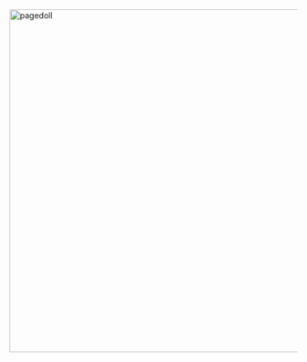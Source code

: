 <div class="fixed-bottom pb-2" style="right:inherit;bottom:1%;">
<img src="https://i.pinimg.com/736x/46/2a/fc/462afcc7f850c6d8a64ac4fc82dbf715.jpg" class="fa-bounce tooltipster hidden-sm-down" alt="pagedoll"
style="width:600px;">
</div>
